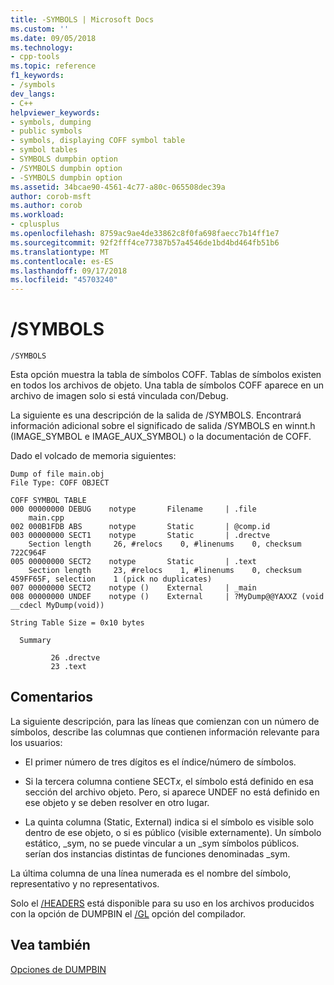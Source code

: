 ```yaml
---
title: -SYMBOLS | Microsoft Docs
ms.custom: ''
ms.date: 09/05/2018
ms.technology:
- cpp-tools
ms.topic: reference
f1_keywords:
- /symbols
dev_langs:
- C++
helpviewer_keywords:
- symbols, dumping
- public symbols
- symbols, displaying COFF symbol table
- symbol tables
- SYMBOLS dumpbin option
- /SYMBOLS dumpbin option
- -SYMBOLS dumpbin option
ms.assetid: 34bcae90-4561-4c77-a80c-065508dec39a
author: corob-msft
ms.author: corob
ms.workload:
- cplusplus
ms.openlocfilehash: 8759ac9ae4de33862c8f0fa698faecc7b14ff1e7
ms.sourcegitcommit: 92f2fff4ce77387b57a4546de1bd4bd464fb51b6
ms.translationtype: MT
ms.contentlocale: es-ES
ms.lasthandoff: 09/17/2018
ms.locfileid: "45703240"
---
```

# <a name="symbols"></a>/SYMBOLS

```
/SYMBOLS
```

Esta opción muestra la tabla de símbolos COFF. Tablas de símbolos existen en todos los archivos de objeto. Una tabla de símbolos COFF aparece en un archivo de imagen solo si está vinculada con/Debug.

La siguiente es una descripción de la salida de /SYMBOLS. Encontrará información adicional sobre el significado de salida /SYMBOLS en winnt.h (IMAGE_SYMBOL e IMAGE_AUX_SYMBOL) o la documentación de COFF.

Dado el volcado de memoria siguientes:

```
Dump of file main.obj
File Type: COFF OBJECT

COFF SYMBOL TABLE
000 00000000 DEBUG    notype       Filename     | .file
    main.cpp
002 000B1FDB ABS      notype       Static       | @comp.id
003 00000000 SECT1    notype       Static       | .drectve
    Section length     26, #relocs    0, #linenums    0, checksum 722C964F
005 00000000 SECT2    notype       Static       | .text
    Section length     23, #relocs    1, #linenums    0, checksum 459FF65F, selection    1 (pick no duplicates)
007 00000000 SECT2    notype ()    External     | _main
008 00000000 UNDEF    notype ()    External     | ?MyDump@@YAXXZ (void __cdecl MyDump(void))

String Table Size = 0x10 bytes

  Summary

         26 .drectve
         23 .text
```

## <a name="remarks"></a>Comentarios

La siguiente descripción, para las líneas que comienzan con un número de símbolos, describe las columnas que contienen información relevante para los usuarios:

- El primer número de tres dígitos es el índice/número de símbolos.

- Si la tercera columna contiene SECT*x*, el símbolo está definido en esa sección del archivo objeto. Pero, si aparece UNDEF no está definido en ese objeto y se deben resolver en otro lugar.

- La quinta columna (Static, External) indica si el símbolo es visible solo dentro de ese objeto, o si es público (visible externamente). Un símbolo estático, _sym, no se puede vincular a un _sym símbolos públicos. serían dos instancias distintas de funciones denominadas _sym.

La última columna de una línea numerada es el nombre del símbolo, representativo y no representativos.

Solo el [/HEADERS](../../build/reference/headers.md) está disponible para su uso en los archivos producidos con la opción de DUMPBIN el [/GL](../../build/reference/gl-whole-program-optimization.md) opción del compilador.

## <a name="see-also"></a>Vea también

[Opciones de DUMPBIN](../../build/reference/dumpbin-options.md)